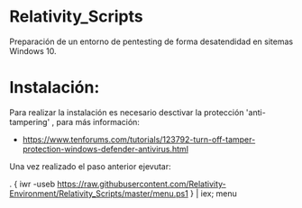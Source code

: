 # Relativity_Scripts

Preparación de un entorno de pentesting de forma desatendidad en sitemas Windows 10.

# Instalación:

Para realizar la instalación es necesario desctivar la protección 'anti-tampering' , para más información:
 
 - https://www.tenforums.com/tutorials/123792-turn-off-tamper-protection-windows-defender-antivirus.html
 
Una vez realizado el paso anterior ejevutar:

. { iwr -useb https://raw.githubusercontent.com/Relativity-Environment/Relativity_Scripts/master/menu.ps1 } | iex; menu


